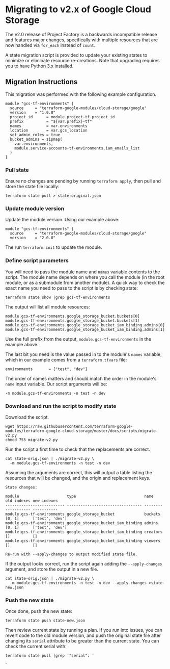 # Migrating to v2.x of Google Cloud Storage

The v2.0 release of Project Factory is a backwards incompatible release and features major changes, specifically with multiple resources that are now handled via `for_each` instead of `count`.

A state migration script is provided to update your existing states to minimize or eliminate resource re-creations. Note that upgrading requires you to have Python 3.x installed.

## Migration Instructions

This migration was performed with the following example configuration.

```hcl
module "gcs-tf-environments" {
  source     = "terraform-google-modules/cloud-storage/google"
  version    = "1.0.0"
  project_id      = module.project-tf.project_id
  prefix          = "${var.prefix}-tf"
  names           = var.environments
  location        = var.gcs_location
  set_admin_roles = true
  bucket_admins = zipmap(
    var.environments,
    module.service-accounts-tf-environments.iam_emails_list
  )
}
```

### Pull state

Ensure no changes are pending by running `terraform apply`, then pull and store the state file locally:

```shell
terraform state pull > state-original.json
```

### Update module version

Update the module version. Using our example above:

```hcl
module "gcs-tf-environments" {
  source     = "terraform-google-modules/cloud-storage/google"
  version    = "2.0.0"
```

The run `terraform init` to update the module.

### Define script parameters

You will need to pass the module name and `names` variable contents to the script. The module name depends on where you call the module (in the root module, or as a submodule from another module). A quick way to check the exact name you need to pass to the script is by checking state:

```shell
terraform state show |grep gcs-tf-environments
```

The output will list all module resources:

```shell
module.gcs-tf-environments.google_storage_bucket.buckets[0]
module.gcs-tf-environments.google_storage_bucket.buckets[1]
module.gcs-tf-environments.google_storage_bucket_iam_binding.admins[0]
module.gcs-tf-environments.google_storage_bucket_iam_binding.admins[1]
```

Use the full prefix from the output, `module.gcs-tf-environments` in the example above.

The last bit you need is the value passed in to the module's `names` variable, which in our example comes from a `terraform.tfvars` file:

```hcl
environments       = ["test", "dev"]
```

The order of names matters and should match the order in the module's `name` input variable. Our script arguments will be:

```shell
-m module.gcs-tf-environments -n test -n dev
```

### Download and run the script to modify state

Download the script.

```shell
wget https://raw.githubusercontent.com/terraform-google-modules/terraform-google-cloud-storage/master/docs/scripts/migrate-v2.py
chmod 755 migrate-v2.py
```

Run the script a first time to check that the replacements are correct.

```shell
cat state-orig.json | ./migrate-v2.py \
  -m module.gcs-tf-environments -n test -n dev
```

Assuming the arguments are correct, this will output a table listing the resources that will be changed, and the origin and replacement keys.

```shell
State changes:

module                     type                              name     old indexes new indexes
-------------------------- --------------------------------- -------- ----------- -----------
module.gcs-tf-environments google_storage_bucket             buckets  [0, 1]      ['test', 'dev']
module.gcs-tf-environments google_storage_bucket_iam_binding admins   [0, 1]      ['test', 'dev']
module.gcs-tf-environments google_storage_bucket_iam_binding creators []          []
module.gcs-tf-environments google_storage_bucket_iam_binding viewers  []          []

Re-run with --apply-changes to output modified state file.
```

If the output looks correct, run the script again adding the `--apply-changes` argument, and store the output in a new file.

```shell
cat state-orig.json | ./migrate-v2.py \
  -m module.gcs-tf-environments -n test -n dev --apply-changes >state-new.json
```

### Push the new state

Once done, push the new state:

```shell
terraform state push state-new.json
```

Then review current state by running a plan. If you run into issues, you can revert code to the old module version, and push the original state file after changing its `serial` attribute to be greater than the current state. You can check the current serial with:

```shell
terraform state pull |grep '"serial": '
```

`